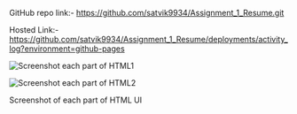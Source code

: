 GitHub repo link:- https://github.com/satvik9934/Assignment_1_Resume.git

Hosted Link:- https://github.com/satvik9934/Assignment_1_Resume/deployments/activity_log?environment=github-pages

![Screenshot each part of HTML1](https://github.com/satvik9934/Assignment_1_Resume/assets/87279121/1e536916-d1f2-48e0-992f-784bee48d65d)


![Screenshot each part of HTML2](https://github.com/satvik9934/Assignment_1_Resume/assets/87279121/c8bf86cf-52ab-4d7e-96cf-483b313a8099)

Screenshot of each part of HTML UI 
